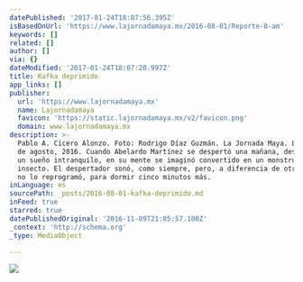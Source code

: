 ```yaml
---
datePublished: '2017-01-24T18:07:56.395Z'
isBasedOnUrl: 'https://www.lajornadamaya.mx/2016-08-01/Reporte-8-am'
keywords: []
related: []
author: []
via: {}
dateModified: '2017-01-24T18:07:20.997Z'
title: Kafka deprimido
app_links: []
publisher:
  url: 'https://www.lajornadamaya.mx'
  name: Lajornadamaya
  favicon: 'https://static.lajornadamaya.mx/v2/favicon.png'
  domain: www.lajornadamaya.mx
description: >-
  Pablo A. Cicero Alonzo. Foto: Rodrigo Díaz Guzmán. La Jornada Maya. Lunes 1º
  de agosto, 2016. Cuando Abelardo Martínez se despertó una mañana, después de
  un sueño intranquilo, en su mente se imaginó convertido en un monstruoso
  insecto. El despertador sonó, como siempre, pero, a diferencia de otros días,
  no lo reprogramó, para dormir cinco minutos más.
inLanguage: es
sourcePath: _posts/2016-08-01-kafka-deprimido.md
inFeed: true
starred: true
datePublishedOriginal: '2016-11-09T21:05:57.100Z'
_context: 'http://schema.org'
_type: MediaObject

---
```

![](https://the-grid-user-content.s3-us-west-2.amazonaws.com/91d44d06-cb47-48ec-8a84-44fad6d72a77.png)